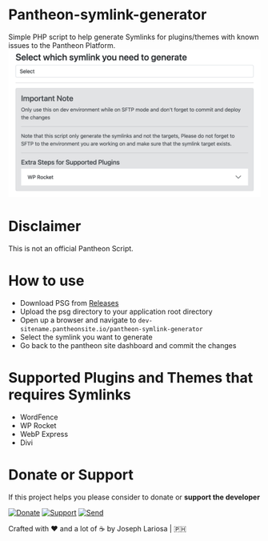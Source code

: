 # Pantheon-symlink-generator
Simple PHP script to help generate Symlinks for plugins/themes with known issues to the Pantheon Platform.
![Preview](https://github.com/jahzlariosa/pantheon-symlink-generator/blob/main/preview.png?raw=true)


# Disclaimer
This is not an official Pantheon Script.

# How to use
* Download PSG from [Releases](https://github.com/jahzlariosa/pantheon-symlink-generator/releases)
* Upload the psg directory to your application root directory
* Open up a browser and navigate to `dev-sitename.pantheonsite.io/pantheon-symlink-generator`
* Select the symlink you want to generate
* Go back to the pantheon site dashboard and commit the changes

# Supported Plugins and Themes that requires Symlinks
* WordFence
* WP Rocket
* WebP Express
* Divi

# Donate or Support
If this project helps you please consider to donate or **support the developer**

[![Donate](https://img.shields.io/badge/Donate-PayPal-blue.svg?style=for-the-badge)](https://paypal.me/josephlariosa) [![Support](https://img.shields.io/badge/Support-Buy%20Me%20A%20Coffee-green.svg?style=for-the-badge)](https://buymeacoff.ee/jahz) [![Send](https://img.shields.io/badge/send-btc-yellow.svg?style=for-the-badge)](https://jahz.bitcoinwallet.com/)

Crafted with :heart: and a lot of :coffee: by Joseph Lariosa | :philippines:
